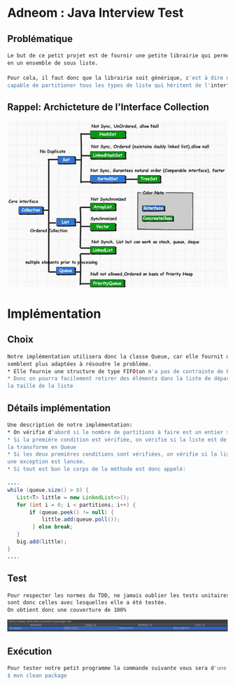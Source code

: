 # Adneom : Java Interview Test

## Problématique
```sh
Le but de ce petit projet est de fournir une petite librairie qui permet de partitioner une liste 
en un ensemble de sous liste.

Pour cela, il faut donc que la librairie soit générique, c'est à dire que notre librairie doit etre
capable de partitioner tous les types de liste qui héritent de l'interface collection.
```
## Rappel: Archicteture de l'Interface Collection
![Alt text](https://github.com/MarLeo/adneom/blob/master/collection.jpg)

# Implémentation

## Choix
```sh
Notre implémentation utilisera donc la classe Queue, car elle fournit des méthodes qui nous
semblent plus adaptées à résoudre le probléme.
* Elle fournie une structure de type FIFO(on n'a pas de contrainte de Priorité ici)
* Donc on pourra facilement retirer des éléments dans la liste de départ, tout en réduisant 
la taille de la liste
```

## Détails implémentation
```sh
Une description de notre implémentation:
* On vérifie d'abord si le nombre de partitions à faire est un entier > 0, sinon une exception est lancée.
* Si la premiére condition est vérifiée, on vérifie si la liste est de type Queue, sinon on 
la transforme en Queue
* Si les deux premières conditions sont vérifiées, on vérifie si la liste est vide , si oui 
une exception est lancée.
* Si tout est bon le corps de la méthode est donc appelé:
```
```java
....
while (queue.size() > 0) {
   List<T> little = new LinkedList<>();
   for (int i = 0; i < partitions; i++) {
       if (queue.peek() != null) {
           little.add(queue.poll());
        } else break;
   }
   big.add(little);
}
....
```

## Test
```sh
Pour respecter les normes du TDD, ne jamais oublier les tests unitaires!!! Les librairies hamcrest et JUnit
sont donc celles avec lesquelles elle a été testée.
On obtient donc une couverture de 100%
```
![Alt text](https://github.com/MarLeo/adneom/blob/master/couverture.PNG)

## Exécution
```sh
Pour tester notre petit programme la commande suivante vous sera d'une grande aide:
$ mvn clean package
```



